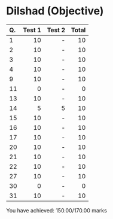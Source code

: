 Dilshad (Objective)
===================
|Q. |Test 1|Test 2|Total|
|:--|-----:|-----:|----:|
|1  |10    |-     |10   |
|2  |10    |-     |10   |
|3  |10    |-     |10   |
|4  |10    |-     |10   |
|9  |10    |-     |10   |
|11 |0     |-     |0    |
|13 |10    |-     |10   |
|14 |5     |5     |10   |
|15 |10    |-     |10   |
|16 |10    |-     |10   |
|17 |10    |-     |10   |
|20 |10    |-     |10   |
|21 |10    |-     |10   |
|22 |10    |-     |10   |
|27 |10    |-     |10   |
|30 |0     |-     |0    |
|31 |10    |-     |10   |
You have achieved: 150.00/170.00 marks